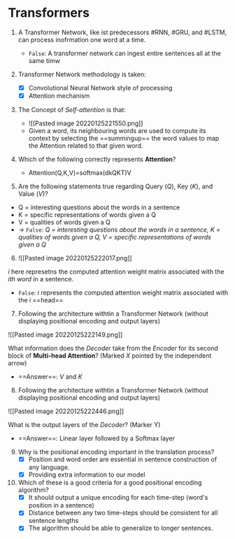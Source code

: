 ---
---

# Transformers

1. A Transformer Network, like ist predecessors #RNN, #GRU, and #LSTM, can process inofrmation one word at a time.
	- `False`: A transformer network can ingest entire sentences all at the same timw

2. Transformer Network methodology is taken:
	- [x] Convolutional Neural Network style of processing
	- [x] Attention mechanism

3. The Concept of *Self-attention* is that:
	- ![[Pasted image 20220125221550.png]]
	- Given a word, its neighbouring words are used to compute its context by selecting the ==summingup== the word values to map the Attention related to that given word.

4. Which of the following correctly represents **Attention**?
	-	Attention(Q,K,V)=softmax(dk​QKT​)V

5. Are the following statements true regarding Query ($Q$), Key ($K$), and Value ($V$)?
- Q = interesting questions about the words in a sentence
- K = specific representations of words given a Q
- V = qualities of words given a Q
-  -> `False`: *Q = interesting questions about the words in a sentence, K = qualities of words given a Q, V = specific representations of words given a Q*

6. ![[Pasted image 20220125222017.png]]

$i$ here represetns the computed attention weight matrix associated with the $ith$ *word* in a sentence.
- `False`: $i$ represents the computed attention weight matrix associated with the $i$ ==head==

7. Following the architecture withtin a Transformer Network (without displaying positional encoding and output layers)

![[Pasted image 20220125222149.png]]

What information does the *Decoder* take from the *Encoder* for its second block of **Multi-head Attention**? (Marked $X$ pointed by the independent arrow)
- ==Answer==: $V$ and $K$

8. Following the architecture withtin a Transformer Network (without displaying positional encoding and output layers)

![[Pasted image 20220125222446.png]]

What is the output layers of the *Decoder*? (Marker Y)
- ==Answer==: Linear layer followed by a Softmax layer

9. Why is the positional encoding important in the translation process?
	- [x] Position and word order are essential in sentence construction of any language.
	- [x] Providing extra information to our model

10. Which of these is a good criteria for a good positional encoding algorithm?
	- [x] It should output a unique encoding for each time-step (word's position in a sentence)
	- [x] Distance between any two time-steps should be consistent for all sentence lengths  
	- [x] The algorithm should be able to generalize to longer sentences.